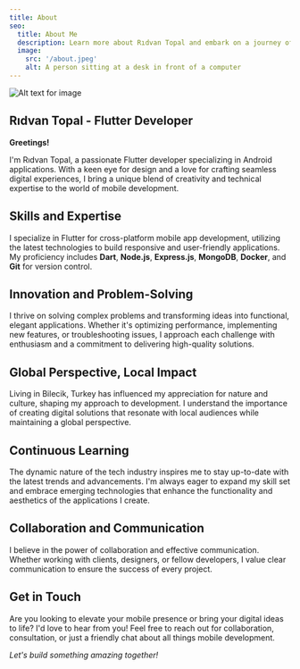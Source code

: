 ```yaml
---
title: About
seo:
  title: About Me
  description: Learn more about Rıdvan Topal and embark on a journey of inspiration and shared experiences.
  image:
    src: '/about.jpeg'
    alt: A person sitting at a desk in front of a computer
---
```


![Alt text for image](/about.jpeg)

## Rıdvan Topal - Flutter Developer

**Greetings!**

I'm Rıdvan Topal, a passionate Flutter developer specializing in Android applications. With a keen eye for design and a love for crafting seamless digital experiences, I bring a unique blend of creativity and technical expertise to the world of mobile development.

## Skills and Expertise

I specialize in Flutter for cross-platform mobile app development, utilizing the latest technologies to build responsive and user-friendly applications. My proficiency includes **Dart**, **Node.js**, **Express.js**, **MongoDB**, **Docker**, and **Git** for version control.

## Innovation and Problem-Solving

I thrive on solving complex problems and transforming ideas into functional, elegant applications. Whether it's optimizing performance, implementing new features, or troubleshooting issues, I approach each challenge with enthusiasm and a commitment to delivering high-quality solutions.

## Global Perspective, Local Impact

Living in Bilecik, Turkey has influenced my appreciation for nature and culture, shaping my approach to development. I understand the importance of creating digital solutions that resonate with local audiences while maintaining a global perspective.

## Continuous Learning

The dynamic nature of the tech industry inspires me to stay up-to-date with the latest trends and advancements. I'm always eager to expand my skill set and embrace emerging technologies that enhance the functionality and aesthetics of the applications I create.

## Collaboration and Communication

I believe in the power of collaboration and effective communication. Whether working with clients, designers, or fellow developers, I value clear communication to ensure the success of every project.

## Get in Touch

Are you looking to elevate your mobile presence or bring your digital ideas to life? I'd love to hear from you! Feel free to reach out for collaboration, consultation, or just a friendly chat about all things mobile development.

_Let's build something amazing together!_
